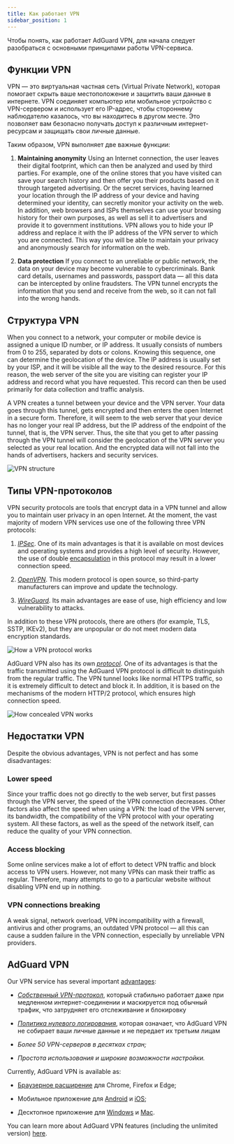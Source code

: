 ```yaml
---
title: Как работает VPN
sidebar_position: 1
---
```


Чтобы понять, как работает AdGuard VPN, для начала следует разобраться с основными принципами работы VPN-сервиса.

## Функции VPN

VPN — это виртуальная частная сеть (Virtual Private Network), которая помогает скрыть ваше местоположение и защитить ваши данные в интернете. VPN соединяет компьютер или мобильное устройство с VPN-сервером и использует его IP-адрес, чтобы стороннему наблюдателю казалось, что вы находитесь в другом месте. Это позволяет вам безопасно получать доступ к различным интернет-ресурсам и защищать свои личные данные.

Таким образом, VPN выполняет две важные функции:

1. **Maintaining anonymity** Using an Internet connection, the user leaves their digital footprint, which can then be analyzed and used by third parties. For example, one of the online stores that you have visited can save your search history and then offer you their products based on it through targeted advertising. Or the secret services, having learned your location through the IP address of your device and having determined your identity, can secretly monitor your activity on the web. In addition, web browsers and ISPs themselves can use your browsing history for their own purposes, as well as sell it to advertisers and provide it to government institutions. VPN allows you to hide your IP address and replace it with the IP address of the VPN server to which you are connected. This way you will be able to maintain your privacy and anonymously search for information on the web.

2. **Data protection** If you connect to an unreliable or public network, the data on your device may become vulnerable to cybercriminals. Bank card details, usernames and passwords, passport data — all this data can be intercepted by online fraudsters. The VPN tunnel encrypts the information that you send and receive from the web, so it can not fall into the wrong hands.

## Структура VPN

When you connect to a network, your computer or mobile device is assigned a unique ID number, or IP address. It usually consists of numbers from 0 to 255, separated by dots or colons. Knowing this sequence, one can determine the geolocation of the device. The IP address is usually set by your ISP, and it will be visible all the way to the desired resource. For this reason, the web server of the site you are visiting can register your IP address and record what you have requested. This record can then be used primarily for data collection and traffic analysis.

A VPN creates a tunnel between your device and the VPN server. Your data goes through this tunnel, gets encrypted and then enters the open Internet in a secure form. Therefore, it will seem to the web server that your device has no longer your real IP address, but the IP address of the endpoint of the tunnel, that is, the VPN server. Thus, the site that you get to after passing through the VPN tunnel will consider the geolocation of the VPN server you selected as your real location. And the encrypted data will not fall into the hands of advertisers, hackers and security services.

![VPN structure](https://cdn.adguardvpn.com/public/Adguard/Website/Images/seo/en/how_vpn_3.jpg)

## Типы VPN-протоколов

VPN security protocols are tools that encrypt data in a VPN tunnel and allow you to maintain user privacy in an open Internet. At the moment, the vast majority of modern VPN services use one of the following three VPN protocols:

1. [*IPSec*](https://en.wikipedia.org/wiki/IPsec). One of its main advantages is that it is available on most devices and operating systems and provides a high level of security. However, the use of double [encapsulation](https://en.wikipedia.org/wiki/Encapsulation_(networking)) in this protocol may result in a lower connection speed.

2. [*OpenVPN*](https://en.wikipedia.org/wiki/OpenVPN). This modern protocol is open source, so third-party manufacturers can improve and update the technology.

3. [*WireGuard*](https://en.wikipedia.org/wiki/WireGuard). Its main advantages are ease of use, high efficiency and low vulnerability to attacks.

In addition to these VPN protocols, there are others (for example, TLS, SSTP, IKEv2), but they are unpopular or do not meet modern data encryption standards.

![How a VPN protocol works](https://cdn.adguardvpn.com/public/Adguard/Blog/vpn/protocol/4.svg)

AdGuard VPN also has its own [*protocol*](adguard-vpn-protocol.mdx). One of its advantages is that the traffic transmitted using the AdGuard VPN protocol is difficult to distinguish from the regular traffic. The VPN tunnel looks like normal HTTPS traffic, so it is extremely difficult to detect and block it. In addition, it is based on the mechanisms of the modern HTTP/2 protocol, which ensures high connection speed.

![How concealed VPN works](https://cdn.adguardvpn.com/public/Adguard/Blog/vpn/protocol/5.svg)

## Недостатки VPN

Despite the obvious advantages, VPN is not perfect and has some disadvantages:

### Lower speed

Since your traffic does not go directly to the web server, but first passes through the VPN server, the speed of the VPN connection decreases. Other factors also affect the speed when using a VPN: the load of the VPN server, its bandwidth, the compatibility of the VPN protocol with your operating system. All these factors, as well as the speed of the network itself, can reduce the quality of your VPN connection.

### Access blocking

Some online services make a lot of effort to detect VPN traffic and block access to VPN users. However, not many VPNs can mask their traffic as regular. Therefore, many attempts to go to a particular website without disabling VPN end up in nothing.

### VPN connections breaking

A weak signal, network overload, VPN incompatibility with a firewall, antivirus and other programs, an outdated VPN protocol — all this can cause a sudden failure in the VPN connection, especially by unreliable VPN providers.

## AdGuard VPN

Our VPN service has several important [advantages](why-adguard-vpn.md):

- [*Собственный VPN-протокол*](adguard-vpn-protocol.mdx), который стабильно работает даже при медленном интернет-соединении и маскируется под обычный трафик, что затрудняет его отслеживание и блокировку

- [*Политика нулевого логирования*](https://adguard-vpn.com/en/privacy.html), которая означает, что AdGuard VPN не собирает ваши личные данные и не передает их третьим лицам

- *Более 50 VPN-серверов в десятках стран;*

- *Простота использования и широкие возможности настройки.*

Currently, AdGuard VPN is available as:

- [Браузерное расширение](../adguard-vpn-browser-extension/overview.md) для Chrome, Firefox и Edge;

- Мобильное приложение для [Android](../adguard-vpn-for-android/overview.md) и [iOS](../adguard-vpn-for-ios/overview.md);

- Десктопное приложение для [Windows](../adguard-vpn-for-windows/overview.md) и [Mac](../adguard-vpn-for-mac/overview.md).

You can learn more about AdGuard VPN features (including the unlimited version) [here](https://adguard-vpn.com/en/welcome.html).
